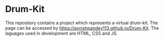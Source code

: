 # Drum-Kit
This repository contains a project which represents a virtual drum-kit.
The page can be accessed by https://avnishpandey113.github.io/Drum-Kit.
The laguages used in development are HTML, CSS and JS.